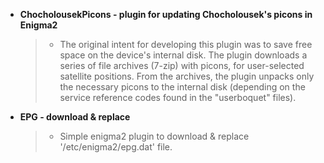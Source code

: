 + **ChocholousekPicons - plugin for updating Chocholousek's picons in Enigma2**
   > - The original intent for developing this plugin was to save free space on the device's internal disk. The plugin downloads a series of file archives (7-zip) with picons, for user-selected satellite positions. From the archives, the plugin unpacks only the necessary picons to the internal disk (depending on the service reference codes found in the "userboquet" files).

+ **EPG - download & replace**
   > - Simple enigma2 plugin to download & replace '/etc/enigma2/epg.dat' file.

